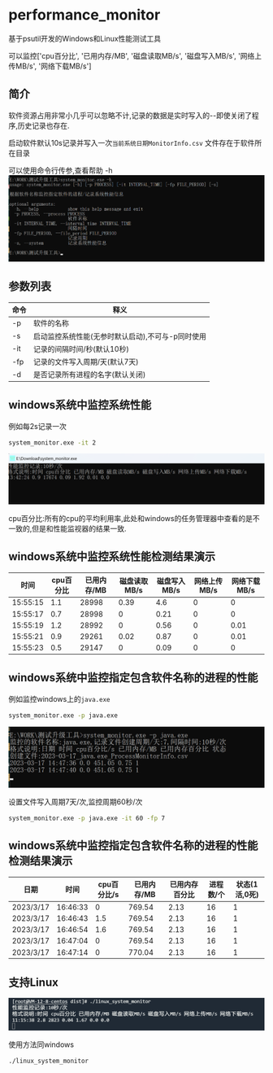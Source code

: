 # performance_monitor

基于psutil开发的Windows和Linux性能测试工具

可以监控['cpu百分比', '已用内存/MB', '磁盘读取MB/s', '磁盘写入MB/s', '网络上传MB/s', '网络下载MB/s']

## 简介

软件资源占用非常小几乎可以忽略不计,记录的数据是实时写入的--即使关闭了程序,历史记录也存在.

启动软件默认10s记录并写入一次`当前系统日期MonitorInfo.csv` 文件存在于软件所在目录

可以使用命令行传参,查看帮助 -h
![img.png](README.assets/img.png)

## 参数列表

| 命令 | 释义                          |
| ---- |-----------------------------|
| -p   | 软件的名称                       |
| -s   | 启动监控系统性能(无参时默认启动),不可与-p同时使用 |
| -it  | 记录的间隔时间/秒(默认10秒)            |
| -fp  | 记录的文件写入周期/天(默认7天)           |
| -d   | 是否记录所有进程的名字(默认关闭)           |

## windows系统中监控系统性能

例如每2s记录一次

```bash
system_monitor.exe -it 2
```

![image-20230228155550537](README.assets/image-20230228155550537.png)

cpu百分比:所有的cpu的平均利用率,此处和windows的任务管理器中查看的是不一致的,但是和性能监视器的结果一致.

## windows系统中监控系统性能检测结果演示

| 时间       | cpu百分比 | 已用内存/MB | 磁盘读取MB/s | 磁盘写入MB/s | 网络上传MB/s | 网络下载MB/s |
|----------|--------|---------|----------|----------|----------|----------|
| 15:55:15 | 1.1    | 28998   | 0.39     | 4.6      | 0        | 0        |
| 15:55:17 | 0.7    | 28998   | 0        | 0.21     | 0        | 0        |
| 15:55:19 | 1.2    | 28992   | 0        | 0.56     | 0        | 0.01     |
| 15:55:21 | 0.9    | 29261   | 0.02     | 0.87     | 0        | 0.01     |
| 15:55:23 | 0.5    | 29147   | 0        | 0.09     | 0        | 0        |

## windows系统中监控指定包含软件名称的进程的性能

例如监控windows上的`java.exe`

```bash
system_monitor.exe -p java.exe
```

![	](README.assets/img_1.png)

设置文件写入周期7天/次,监控周期60秒/次

```bash
system_monitor.exe -p java.exe -it 60 -fp 7
```

## windows系统中监控指定包含软件名称的进程的性能检测结果演示

| 日期      | 时间     | cpu百分比/s | 已用内存/MB | 已用内存百分比 | 进程数/个 | 状态(1活,0死) |
| --------- | -------- | ----------- | ----------- | -------------- | --------- | ------------- |
| 2023/3/17 | 16:46:33 | 0           | 769.54      | 2.13           | 16        | 1             |
| 2023/3/17 | 16:46:43 | 1.5         | 769.54      | 2.13           | 16        | 1             |
| 2023/3/17 | 16:46:54 | 1.6         | 769.54      | 2.13           | 16        | 1             |
| 2023/3/17 | 16:47:04 | 0           | 769.54      | 2.13           | 16        | 1             |
| 2023/3/17 | 16:47:14 | 0           | 770.04      | 2.13           | 16        | 1             |

## 支持Linux

![image-20230301111624015](README.assets/image-20230301111624015.png)

使用方法同windows

```shell
./linux_system_monitor
```


